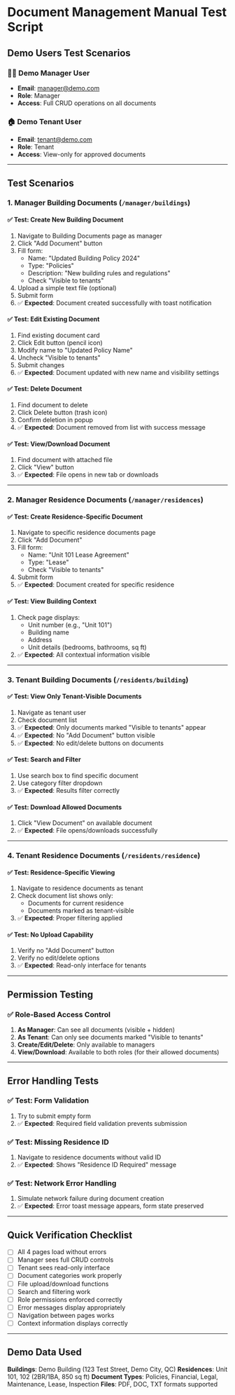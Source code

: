 # Document Management Manual Test Script

## Demo Users Test Scenarios

### 🧑‍💼 **Demo Manager User**
- **Email**: manager@demo.com
- **Role**: Manager 
- **Access**: Full CRUD operations on all documents

### 🏠 **Demo Tenant User**  
- **Email**: tenant@demo.com
- **Role**: Tenant
- **Access**: View-only for approved documents

---

## Test Scenarios

### 1. **Manager Building Documents** (`/manager/buildings`)

#### ✅ Test: Create New Building Document
1. Navigate to Building Documents page as manager
2. Click "Add Document" button
3. Fill form:
   - Name: "Updated Building Policy 2024"
   - Type: "Policies" 
   - Description: "New building rules and regulations"
   - Check "Visible to tenants"
4. Upload a simple text file (optional)
5. Submit form
6. ✅ **Expected**: Document created successfully with toast notification

#### ✅ Test: Edit Existing Document
1. Find existing document card
2. Click Edit button (pencil icon)
3. Modify name to "Updated Policy Name"
4. Uncheck "Visible to tenants"
5. Submit changes
6. ✅ **Expected**: Document updated with new name and visibility settings

#### ✅ Test: Delete Document
1. Find document to delete
2. Click Delete button (trash icon)
3. Confirm deletion in popup
4. ✅ **Expected**: Document removed from list with success message

#### ✅ Test: View/Download Document
1. Find document with attached file
2. Click "View" button
3. ✅ **Expected**: File opens in new tab or downloads

---

### 2. **Manager Residence Documents** (`/manager/residences`)

#### ✅ Test: Create Residence-Specific Document
1. Navigate to specific residence documents page
2. Click "Add Document" 
3. Fill form:
   - Name: "Unit 101 Lease Agreement"
   - Type: "Lease"
   - Check "Visible to tenants"
4. Submit form
5. ✅ **Expected**: Document created for specific residence

#### ✅ Test: View Building Context
1. Check page displays:
   - Unit number (e.g., "Unit 101")
   - Building name 
   - Address
   - Unit details (bedrooms, bathrooms, sq ft)
2. ✅ **Expected**: All contextual information visible

---

### 3. **Tenant Building Documents** (`/residents/building`)

#### ✅ Test: View Only Tenant-Visible Documents
1. Navigate as tenant user
2. Check document list
3. ✅ **Expected**: Only documents marked "Visible to tenants" appear
4. ✅ **Expected**: No "Add Document" button visible
5. ✅ **Expected**: No edit/delete buttons on documents

#### ✅ Test: Search and Filter
1. Use search box to find specific document
2. Use category filter dropdown
3. ✅ **Expected**: Results filter correctly

#### ✅ Test: Download Allowed Documents
1. Click "View Document" on available document
2. ✅ **Expected**: File opens/downloads successfully

---

### 4. **Tenant Residence Documents** (`/residents/residence`)

#### ✅ Test: Residence-Specific Viewing
1. Navigate to residence documents as tenant
2. Check document list shows only:
   - Documents for current residence
   - Documents marked as tenant-visible
3. ✅ **Expected**: Proper filtering applied

#### ✅ Test: No Upload Capability
1. Verify no "Add Document" button
2. Verify no edit/delete options
3. ✅ **Expected**: Read-only interface for tenants

---

## Permission Testing

### ✅ Role-Based Access Control
1. **As Manager**: Can see all documents (visible + hidden)
2. **As Tenant**: Can only see documents marked "Visible to tenants"
3. **Create/Edit/Delete**: Only available to managers
4. **View/Download**: Available to both roles (for their allowed documents)

---

## Error Handling Tests

### ✅ Test: Form Validation
1. Try to submit empty form
2. ✅ **Expected**: Required field validation prevents submission

### ✅ Test: Missing Residence ID
1. Navigate to residence documents without valid ID
2. ✅ **Expected**: Shows "Residence ID Required" message

### ✅ Test: Network Error Handling  
1. Simulate network failure during document creation
2. ✅ **Expected**: Error toast message appears, form state preserved

---

## Quick Verification Checklist

- [ ] All 4 pages load without errors
- [ ] Manager sees full CRUD controls
- [ ] Tenant sees read-only interface  
- [ ] Document categories work properly
- [ ] File upload/download functions
- [ ] Search and filtering work
- [ ] Role permissions enforced correctly
- [ ] Error messages display appropriately
- [ ] Navigation between pages works
- [ ] Context information displays correctly

---

## Demo Data Used

**Buildings**: Demo Building (123 Test Street, Demo City, QC)
**Residences**: Unit 101, 102 (2BR/1BA, 850 sq ft)
**Document Types**: Policies, Financial, Legal, Maintenance, Lease, Inspection
**Files**: PDF, DOC, TXT formats supported